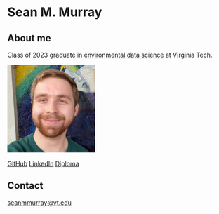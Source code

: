 # Sean M. Murray

## About me

Class of 2023 graduate in [environmental data science](https://vt.edu/academics/majors/environmental-data-science.html) at Virginia Tech.

![photo](https://raw.githubusercontent.com/seanmmurray/seanmmurray.github.io/52065c39d0203fef85a6fc116c917f795912efa3/docs/assets/profile_photo_seanmmurray.png)

[GitHub](https://github.com/seanmmurray)
[LinkedIn](www.linkedin.com/in/murrayseanm)
[Diploma](https://seanmmurray.github.io/docs/assets/CeD.23YJ-1UXU-SSYF.pdf)

## Contact

seanmmurray@vt.edu
